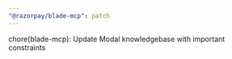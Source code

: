 ```yaml
---
"@razorpay/blade-mcp": patch
---
```


chore(blade-mcp): Update Modal knowledgebase with important constraints
